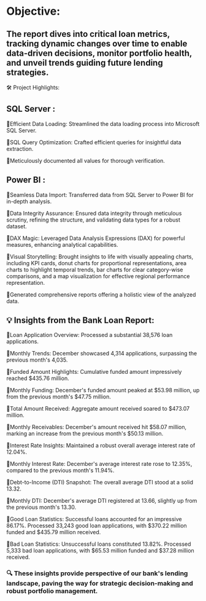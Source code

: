# Objective:
## The report dives into critical loan metrics, tracking dynamic changes over time to enable data-driven decisions, monitor portfolio health, and unveil trends guiding future lending strategies.
🛠️ Project Highlights:
## SQL Server :
🚀Efficient Data Loading: Streamlined the data loading process into Microsoft SQL Server.

🚀SQL Query Optimization: Crafted efficient queries for insightful data extraction.

🚀Meticulously documented all values for thorough verification.

## Power BI :
🚀Seamless Data Import: Transferred data from SQL Server to Power BI for in-depth analysis.

🚀Data Integrity Assurance: Ensured data integrity through meticulous scrutiny, refining the structure, and validating data types for a robust dataset.

🚀DAX Magic: Leveraged Data Analysis Expressions (DAX) for powerful measures, enhancing analytical capabilities.

🚀Visual Storytelling: Brought insights to life with visually appealing charts, including KPI cards, donut charts for proportional representations, area charts to highlight temporal trends, bar charts for clear category-wise comparisons, and a map visualization for effective regional performance representation.

🚀Generated comprehensive reports offering a holistic view of the analyzed data.


## 💡 Insights from the Bank Loan Report:
🚀Loan Application Overview:
Processed a substantial 38,576 loan applications.

🚀Monthly Trends:
December showcased 4,314 applications, surpassing the previous month's 4,035.

🚀Funded Amount Highlights:
Cumulative funded amount impressively reached $435.76 million.

🚀Monthly Funding:
December's funded amount peaked at $53.98 million, up from the previous month's $47.75 million.

🚀Total Amount Received:
Aggregate amount received soared to $473.07 million.

🚀Monthly Receivables:
December's amount received hit $58.07 million, marking an increase from the previous month's $50.13 million.

🚀Interest Rate Insights:
Maintained a robust overall average interest rate of 12.04%.

🚀Monthly Interest Rate:
December's average interest rate rose to 12.35%, compared to the previous month's 11.94%.

🚀Debt-to-Income (DTI) Snapshot:
The overall average DTI stood at a solid 13.32.

🚀Monthly DTI:
December's average DTI registered at 13.66, slightly up from the previous month's 13.30.

🚀Good Loan Statistics:
Successful loans accounted for an impressive 86.17%.
 Processed 33,243 good loan applications, with $370.22 million funded and $435.79 million received.
 
🚀Bad Loan Statistics:
Unsuccessful loans constituted 13.82%.
 Processed 5,333 bad loan applications, with $65.53 million funded and $37.28 million received.
 

### 🔍 These insights provide perspective of our bank's lending landscape, paving the way for strategic decision-making and robust portfolio management.
